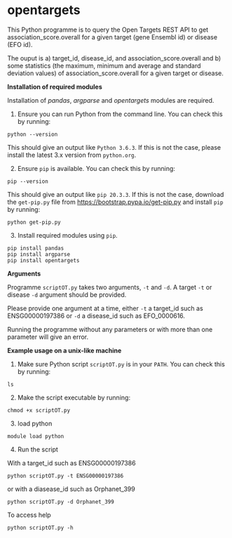 # opentargets
This Python programme is to query the Open Targets REST API to get association_score.overall for a given target (gene Ensembl id) or disease (EFO id).

The ouput is a) target_id, disease_id, and association_score.overall and b) some statistics (the maximum, minimum and average and standard deviation values) of association_score.overall for a given target or disease.


**Installation of required modules**

Installation of *pandas*, *argparse* and *opentargets* modules are required.

1) Ensure you can run Python from the command line. You can check this by running:
```
python --version
```
This should give an output like `Python 3.6.3`. If this is not the case, please install the latest 3.x version from `python.org`.

2) Ensure `pip` is available. You can check this by running:
```
pip --version
```
This should give an output like `pip 20.3.3`. If this is not the case, download the `get-pip.py` file from https://bootstrap.pypa.io/get-pip.py and install `pip` by running:
```
python get-pip.py
```
3) Install required modules using `pip`.
```
pip install pandas
pip install argparse
pip install opentargets
```

**Arguments**

Programme `scriptOT.py` takes two arguments, `-t` and `-d`. A target `-t` or disease `-d` argument should be provided.

Please provide one argument at a time, either `-t` a target_id such as ENSG00000197386 or `-d` a disease_id such as EFO_0000616.

Running the programme without any parameters or with more than one parameter will give an error.


**Example usage on a unix-like machine**

1) Make sure Python script `scriptOT.py` is in your `PATH`. You can check this by running:
```
ls
```
2) Make the script executable by running:
```
chmod +x scriptOT.py
```
3) load python 
```
module load python
```
4) Run the script

With a target_id such as ENSG00000197386
```
python scriptOT.py -t ENSG00000197386
```

or with a diasease_id such as Orphanet_399
```
python scriptOT.py -d Orphanet_399
```

To access help
```
python scriptOT.py -h
```
